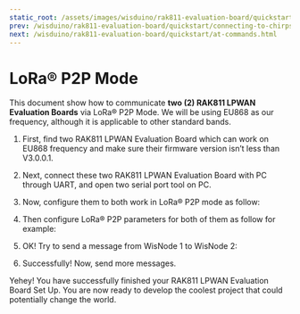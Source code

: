```yaml
---
static_root: /assets/images/wisduino/rak811-evaluation-board/quickstart/lora-p2p-mode/
prev: /wisduino/rak811-evaluation-board/quickstart/connecting-to-chirpstack/chirpstack-abp-mode.html
next: /wisduino/rak811-evaluation-board/quickstart/at-commands.html
---
```


# LoRa® P2P Mode

This document show how to communicate **two (2) RAK811 LPWAN Evaluation Boards** via LoRa® P2P Mode. We will be using EU868 as our frequency, although it is applicable to other standard bands.

1. First, find two RAK811 LPWAN Evaluation Board which can work on EU868 frequency and make sure their firmware version isn’t less than V3.0.0.1.

2. Next, connect these two RAK811 LPWAN Evaluation Board with PC through UART, and open two serial port tool on PC.

3. Now, configure them to both work in LoRa® P2P mode as follow:

<rk-img
  src="/assets/images/wisduino/rak811-evaluation-board/quickstart/lora-p2p-mode/wiyvchxtiv4tgr3izuff.png"
  width="100%"
  figure-number="1"
  caption="P2P Initialization"
/>

4. Then configure LoRa® P2P parameters for both of them as follow for example:

<rk-img
  src="/assets/images/wisduino/rak811-evaluation-board/quickstart/lora-p2p-mode/vctdlxrvu3lx48qfgxi9.jpg"
  width="100%"
  figure-number="2"
  caption="Configuring P2P in both RAK811 Nodes"
/>

5. OK! Try to send a message from WisNode 1 to WisNode 2:

<rk-img
  src="/assets/images/wisduino/rak811-evaluation-board/quickstart/lora-p2p-mode/og3igkq8zhfftiaunbt6.jpg"
  width="100%"
  figure-number="3"
  caption="Message sent and received status in the two Nodes"
/>

6. Successfully! Now, send more messages.

<rk-img
  src="/assets/images/wisduino/rak811-evaluation-board/quickstart/lora-p2p-mode/jsqpvwg7m8cwl7zr4zf5.jpg"
  width="100%"
  figure-number="4"
  caption="Succeeding Messages sent to the other Node"
/>

Yehey! You have successfully finished your RAK811 LPWAN Evaluation Board Set Up. You are now ready to develop the coolest project that could potentially change the world.
